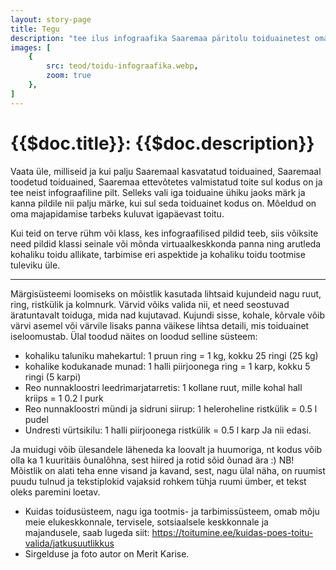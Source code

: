 ```yaml
---
layout: story-page
title: Tegu
description: "tee ilus infograafika Saaremaa päritolu toiduainetest oma kodus"
images: [
    {
        src: teod/toidu-infograafika.webp,
        zoom: true
    },
]
---
```


# {{$doc.title}}: {{$doc.description}}

Vaata üle, milliseid ja kui palju Saaremaal kasvatatud toiduained, Saaremaal toodetud toiduained, Saaremaa ettevõtetes valmistatud toite sul kodus on ja tee neist infograafiline pilt. Selleks vali iga toiduaine ühiku jaoks märk ja kanna pildile nii palju märke, kui sul seda toiduainet kodus on. Mõeldud on oma majapidamise tarbeks kuluvat igapäevast toitu.

Kui teid on terve rühm või klass, kes infograafilised pildid teeb, siis võiksite need pildid klassi seinale või mõnda virtuaalkeskkonda panna ning arutleda kohaliku toidu allikate, tarbimise eri aspektide ja kohaliku toidu tootmise tuleviku üle. 

<hr />

Märgisüsteemi loomiseks on mõistlik kasutada lihtsaid kujundeid nagu ruut, ring, ristkülik ja kolmnurk. Värvid võiks valida nii, et need seostuvad äratuntavalt toiduga, mida nad kujutavad. Kujundi sisse, kohale, kõrvale võib värvi asemel või värvile lisaks panna väikese lihtsa detaili, mis toiduainet iseloomustab. Ülal toodud näites on loodud selline süsteem:

- kohaliku taluniku mahekartul: 1 pruun ring = 1 kg, kokku 25 ringi (25 kg)
- kohalike kodukanade munad: 1 halli piirjoonega ring = 1 karp, kokku 5 ringi (5 karpi)
- Reo nunnakloostri leedrimarjatarretis: 1 kollane ruut, mille kohal hall kriips = 1 0.2 l purk
- Reo nunnakloostri mündi ja sidruni siirup: 1 heleroheline ristkülik = 0.5 l pudel
- Undresti vürtsikilu: 1 halli piirjoonega ristkülik = 0.5 l karp
Ja nii edasi. 

Ja muidugi võib ülesandele läheneda ka loovalt ja huumoriga, nt kodus võib olla ka 1 kuuritäis õunalõhna, sest hiired ja rotid sõid õunad ära :)
NB! Mõistlik on alati teha enne visand ja kavand, sest, nagu ülal näha, on ruumist puudu tulnud ja tekstiplokid vajaksid rohkem tühja ruumi ümber, et tekst oleks paremini loetav.


<details-wrapper summary="Lisaks" icon="icon-park-outline:six-points">

- Kuidas toidusüsteem, nagu iga tootmis- ja tarbimissüsteem, omab mõju meie elukeskkonnale, tervisele, sotsiaalsele keskkonnale ja majandusele, saab lugeda siit: https://toitumine.ee/kuidas-poes-toitu-valida/jatkusuutlikkus
- Sirgelduse ja foto autor on Merit Karise.

</details-wrapper>

